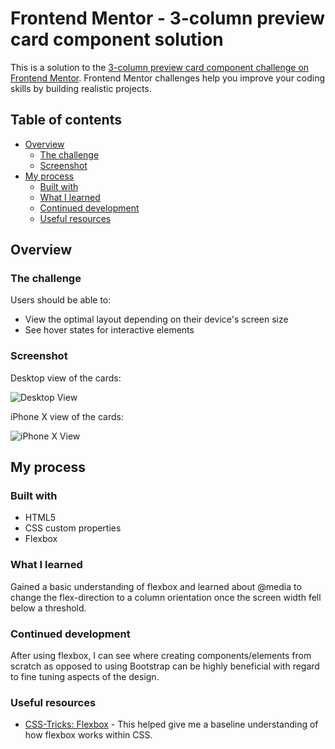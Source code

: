 # Frontend Mentor - 3-column preview card component solution

This is a solution to the [3-column preview card component challenge on Frontend Mentor](https://www.frontendmentor.io/challenges/3column-preview-card-component-pH92eAR2-). Frontend Mentor challenges help you improve your coding skills by building realistic projects. 


## Table of contents

- [Overview](#overview)
  - [The challenge](#the-challenge)
  - [Screenshot](#screenshot)
- [My process](#my-process)
  - [Built with](#built-with)
  - [What I learned](#what-i-learned)
  - [Continued development](#continued-development)
  - [Useful resources](#useful-resources)


## Overview

### The challenge

Users should be able to:

- View the optimal layout depending on their device's screen size
- See hover states for interactive elements

### Screenshot

Desktop view of the cards:

![Desktop View](https://user-images.githubusercontent.com/82016908/113703735-19f6e500-9690-11eb-8617-9a52ddd72c8e.png)

iPhone X view of the cards:

![iPhone X View](https://user-images.githubusercontent.com/82016908/113703944-5aeef980-9690-11eb-949e-5b3c4e01428c.png)



## My process

### Built with

- HTML5
- CSS custom properties
- Flexbox

### What I learned

Gained a basic understanding of flexbox and learned about @media to change the flex-direction to a column orientation once the screen width fell below a threshold.


### Continued development

After using flexbox, I can see where creating components/elements from scratch as opposed to using Bootstrap can be highly beneficial with regard to fine tuning aspects of the design.


### Useful resources

- [CSS-Tricks: Flexbox](https://css-tricks.com/snippets/css/a-guide-to-flexbox) - This helped give me a baseline understanding of how flexbox works within CSS.
